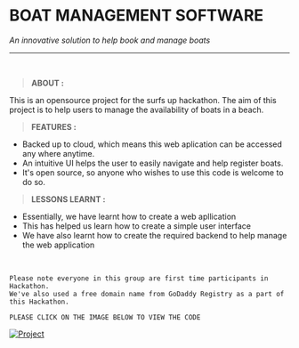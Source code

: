 # BOAT MANAGEMENT SOFTWARE
*An innovative solution to help book and manage boats*
***
&nbsp; 

> **ABOUT :**

This is an opensource project for the surfs up hackathon. The aim of this project is to help users to manage the availability of boats in a beach.
&nbsp;
> **FEATURES :**
- Backed up to cloud, which means this web aplication can be accessed any where anytime.
- An intuitive UI helps the user to easily navigate and help register boats.
- It's open source, so anyone who wishes to use this code is welcome to do so.
&nbsp;
> **LESSONS LEARNT :**

- Essentially, we have learnt how to create a web apllication
- This has helped us learn how to create a simple user interface
- We have also learnt how to create the required backend to help manage the web application

&nbsp;
```
Please note everyone in this group are first time participants in Hackathon.
We've also used a free domain name from GoDaddy Registry as a part of this Hackathon.
```

`PLEASE CLICK ON THE IMAGE BELOW TO VIEW THE CODE` 
   
   [![Project](https://cutt.ly/NnDF2lv)](https://github.com/XShyam/Surfs-Up-Hackathon)
